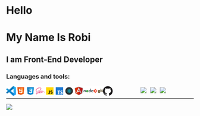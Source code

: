 # Hello 
# My Name Is Robi
## I am Front-End Developer


### Languages ​​and tools:

<img align="left" alt="Visual Studio Code" width="26px" src="https://raw.githubusercontent.com/github/explore/80688e429a7d4ef2fca1e82350fe8e3517d3494d/topics/visual-studio-code/visual-studio-code.png" />
<img align="left" alt="HTML5" width="26px" src="./src/img/html.svg" />
<img align="left" alt="CSS3" width="26px" src="./src/img/css.svg" />
<img align="left" alt="Sass" width="26px" src="./src/img/sass.svg" />
<img align="left" alt="JavaScript" width="26px" src="./src/img/jsb.svg" />
<img align="left" alt="TypeScript" width="26px" src="./src/img/tsb.svg" />
<img align="left" alt="React" width="26px" src="./src/img/react.svg" />
<img align="left" alt="Angular" width="26px" src="./src/img/angular.svg" />
<img align="left" alt="Node.js" width="26px" src="./src/img/nodejs.svg" />
<img align="left" alt="Git" width="26px" src="https://raw.githubusercontent.com/github/explore/80688e429a7d4ef2fca1e82350fe8e3517d3494d/topics/git/git.png" />
<img align="left" alt="GitHub" width="26px" src="https://raw.githubusercontent.com/github/explore/78df643247d429f6cc873026c0622819ad797942/topics/github/github.png" />

####


 <div style="display: flex; justify-content: center;">
  <img src="https://github-readme-stats.vercel.app/api?username=Robika1998&theme=merko&hide_border=true&include_all_commits=true&count_private=true" style="margin-right: 10px;" />
  <img src="https://github-readme-streak-stats.herokuapp.com/?user=Robika1998&theme=merko&hide_border=true" style="margin-right: 10px;" />
  <img src="https://github-readme-stats.vercel.app/api/top-langs/?username=Robika1998&theme=merko&hide_border=true&include_all_commits=true&count_private=true&layout=compact" />
</div>

---
![](https://visitcount.itsvg.in/api?id=Robika1998&icon=0&color=3)
